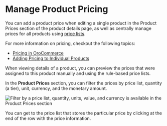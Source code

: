 <a id="view-and-filter-product-prices"></a>

# Manage Product Pricing

You can add a product price when editing a single product in the Product Prices section of the product details page, as well as centrally manage prices for all products using [price lists](../../../../concept-guides/catalog-promotions/pricing/index.md#user-guide-pricing).

For more information on pricing, checkout the following topics:

* [Pricing in OroCommerce](../../../../concept-guides/catalog-promotions/pricing/index.md#user-guide-pricing)
* [Adding Pricing to Individual Products](../../../sales/price-lists/manual.md#user-guide-pricing-price-list-manual-product-details)

When viewing details of a product, you can preview the prices that were assigned to this product manually and using the rule-based price lists.

In the **Product Prices** section, you can filter the prices by price list, quantity (a tier), unit, currency, and the monetary amount.

![Filter by a price list, quantity, units, value, and currency is available in the Product Prices section](user/img/products/products/ProductPriceFilter.png)

You can get to the price list that stores the particular price by clicking <i class="fa fa-eye fa-lg" aria-hidden="true"></i> at the end of the row with the price information.

<!-- fa-bars = fa-navicon -->
<!-- Ic Tiles is used as Set As Default in saved views, and as tiles in display layout options -->
<!-- IcPencil refers to Rename in Commerce and Inline Editing in CRM -->
<!-- Check mark in the square. -->
<!-- SortDesc is also used as drop-down arrow -->
<!-- A -->
<!-- B -->
<!-- C -->
<!-- D -->
<!-- E -->
<!-- F -->
<!-- G -->
<!-- H -->
<!-- I -->
<!-- L -->
<!-- M -->
<!-- P -->
<!-- R -->
<!-- S -->
<!-- T -->
<!-- U -->
<!-- Z -->
